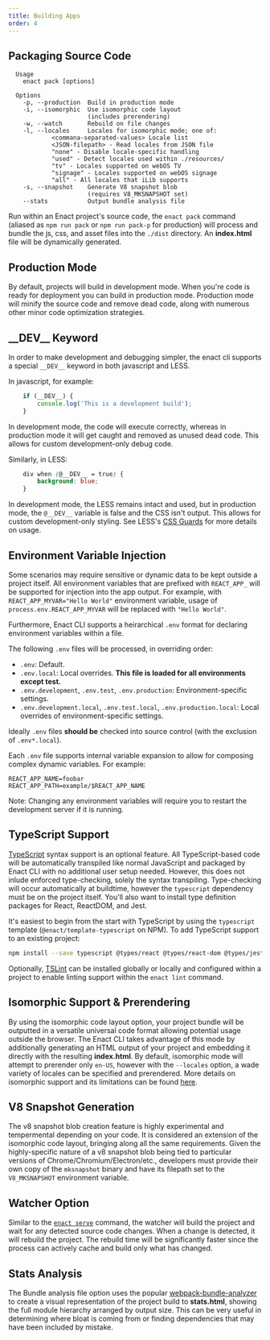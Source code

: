 ```yaml
---
title: Building Apps
order: 4
---
```

## Packaging Source Code
```none
  Usage
    enact pack [options]

  Options
    -p, --production  Build in production mode
    -i, --isomorphic  Use isomorphic code layout
                      (includes prerendering)
    -w, --watch       Rebuild on file changes
    -l, --locales     Locales for isomorphic mode; one of:
            <commana-separated-values> Locale list
            <JSON-filepath> - Read locales from JSON file
            "none" - Disable locale-specific handling
            "used" - Detect locales used within ./resources/
            "tv" - Locales supported on webOS TV
            "signage" - Locales supported on webOS signage
            "all" - All locales that iLib supports
    -s, --snapshot    Generate V8 snapshot blob
                      (requires V8_MKSNAPSHOT set)
    --stats           Output bundle analysis file

```
Run within an Enact project's source code, the `enact pack` command (aliased as `npm run pack` or `npm run pack-p` for production) will process and bundle the js, css, and asset files into the `./dist` directory. An **index.html** file will be dynamically generated.

## Production Mode
By default, projects will build in development mode. When you're code is ready for deployment you can build in production mode. Production mode will minify the source code and remove dead code, along with numerous other minor code optimization strategies.

## \_\_DEV\_\_ Keyword
In order to make development and debugging simpler, the enact cli supports a special `__DEV__` keyword in both javascript and LESS.

In javascript, for example:

```js
	if (__DEV__) {
		console.log('This is a development build');
	}
```
In development mode, the code will execute correctly, whereas in production mode it will get caught and removed as unused dead code. This allows for custom development-only debug code.

Similarly, in LESS:

```css
	div when (@__DEV__ = true) {
		background: blue;
	}
```
In development mode, the LESS remains intact and used, but in production mode, the `@__DEV__` variable is false and the CSS isn't output. This allows for custom development-only styling. See LESS's [CSS Guards](http://lesscss.org/features/#css-guards-feature) for more details on usage.

## Environment Variable Injection

Some scenarios may require sensitive or dynamic data to be kept outside a project itself.  All environment variables that are prefixed with `REACT_APP_` will be supported for injection into the app output. For example, with `REACT_APP_MYVAR="Hello World"` environment variable, usage of `process.env.REACT_APP_MYVAR` will be replaced with `"Hello World"`.

Furthermore, Enact CLI supports a heirarchical `.env` format for declaring environment variables within a file.

The following `.env` files will be processed, in overriding order:

* `.env`: Default.
* `.env.local`: Local overrides. **This file is loaded for all environments except test.**
* `.env.development`, `.env.test`, `.env.production`: Environment-specific settings.
* `.env.development.local`, `.env.test.local`, `.env.production.local`: Local overrides of environment-specific settings.

Ideally `.env` files **should be** checked into source control (with the exclusion of `.env*.local`).

Each `.env` file supports internal variable expansion to allow for composing complex dynamic variables. For example:
```none
REACT_APP_NAME=foobar
REACT_APP_PATH=example/$REACT_APP_NAME
```

Note: Changing any environment variables will require you to restart the development server if it is running.

## TypeScript Support

[TypeScript](https://www.typescriptlang.org) syntax support is an optional feature.  All TypeScript-based code will be automatically transpiled like normal JavaScript and packaged by Enact CLI with no additional user setup needed. However, this does not inlude enforced type-checking, solely the syntax transpiling.  Type-checking will occur automatically at buildtime, however the `typescript` dependency must be on the project itself.  You'll also want to install type definition packages for React, ReactDOM, and Jest.

It's easiest to begin from the start with TypeScript by using the `typescript` template (`@enact/template-typescript` on NPM). To add TypeScript support to an existing project:

```bash
npm install --save typescript @types/react @types/react-dom @types/jest
```

Optionally, [TSLint](https://palantir.github.io/tslint/) can be installed globally or locally and configured within a project to enable linting support within the `enact lint` command.

## Isomorphic Support & Prerendering
By using the isomorphic code layout option, your project bundle will be outputted in a versatile universal code format allowing potential usage outside the browser. The Enact CLI takes advantage of this mode by additionally generating an HTML output of your project and embedding it directly with the resulting **index.html**. By default, isomorphic mode will attempt to prerender only `en-US`, however with the `--locales` option, a wade variety of locales can be specified and prerendered. More details on isomorphic support and its limitations can be found [here](./isomorphic-support.md).

## V8 Snapshot Generation
The v8 snapshot blob creation feature is highly experimental and tempermental depending on your code. It is considered an extension of the isomorphic code layout, bringing along all the same requirements. Given the highly-specific nature of a v8 snapshot blob being tied to particular versions of Chrome/Chromium/Electron/etc., developers must provide their own copy of the `mksnapshot` binary and have its filepath set to the `V8_MKSNAPSHOT` environment variable.

## Watcher Option
Similar to the [`enact serve`](./serving-apps.md) command, the watcher will build the project and wait for any detected source code changes. When a change is detected, it will rebuild the project. The rebuild time will be significantly faster since the process can actively cache and build only what has changed.

## Stats Analysis
The Bundle analysis file option uses the popular [webpack-bundle-analyzer](https://github.com/webpack-contrib/webpack-bundle-analyzer) to create a visual representation of the project build to **stats.html**, showing the full module hierarchy arranged by output size. This can be very useful in determining where bloat is coming from or finding dependencies that may have been included by mistake.

